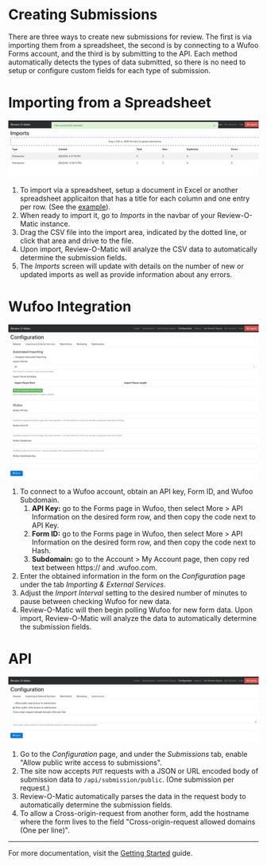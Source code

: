 # Creating Submissions

There are three ways to create new submissions for review. The first is via importing them from a spreadsheet, the second is by connecting to a Wufoo Forms account, and the third is by submitting to the API. Each method automatically detects the types of data submitted, so there is no need to setup or configure custom fields for each type of submission.

# Importing from a Spreadsheet

![CSV Import](csvimport.png)

1. To import via a spreadsheet, setup a document in Excel or another spreadsheet applicaiton that has a title for each column and one entry per row. (See the [example](example.csv)). 
1. When ready to import it, go to _Imports_ in the navbar of your Review-O-Matic instance. 
1. Drag the CSV file into the import area, indicated by the dotted line, or click that area and drive to the file.
1. Upon import, Review-O-Matic will analyze the CSV data to automatically determine the submission fields.
1. The _Imports_ screen will update with details on the number of new or updated imports as well as provide information about any errors.

# Wufoo Integration

![Wufoo](wufoo.png)

1. To connect to a Wufoo account, obtain an API key, Form ID, and Wufoo Subdomain.
   1. **API Key:** go to the Forms page in Wufoo, then select More > API Information on the desired form row, and then copy the code next to API Key.
   1. **Form ID:** go to the Forms page in Wufoo, then select More > API Information on the desired form row, and then copy the code next to Hash.
   1. **Subdomain:** go to the Account > My Account page, then copy red text between https:// and .wufoo.com.
1. Enter the obtained information in the form on the _Configuration_ page under the tab _Importing & External Services_.
1. Adjust the _Import Interval_ setting to the desired number of minutes to pause between checking Wufoo for new data.
1. Review-O-Matic will then begin polling Wufoo for new form data. Upon import, Review-O-Matic will analyze the data to automatically determine the submission fields.

# API

![API](api.png)

1. Go to the _Configuration_ page, and under the _Submissions_ tab, enable "Allow public write access to submissions".
1. The site now accepts `PUT` requests with a JSON or URL encoded body of submission data to `/api/submission/public`. (One submission per request.)
1. Review-O-Matic automatically parses the data in the request body to automatically determine the submission fields.
1. To allow a Cross-origin-request from another form, add the hostname where the form lives to the field "Cross-origin-request allowed domains (One per line)".

---

For more documentation, visit the [Getting Started](Getting%20Started.md) guide.
